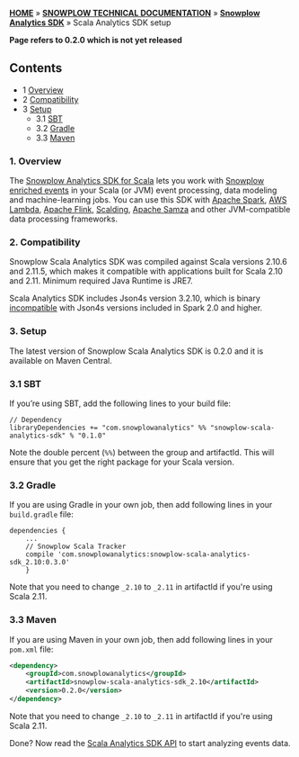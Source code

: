 <a name="top" />

[**HOME**](Home) » [**SNOWPLOW TECHNICAL DOCUMENTATION**](Snowplow-technical-documentation) » [**Snowplow Analytics SDK**](Snowplow-Analytics-SDK) » Scala Analytics SDK setup

**Page refers to 0.2.0 which is not yet released**

## Contents

- 1 [Overview](#overview)  
- 2 [Compatibility](#compatibility)  
- 3 [Setup](#setup)  
  - 3.1 [SBT](#sbt)  
  - 3.2 [Gradle](#gradle)  
  - 3.3 [Maven](#maven)  


<a name="overview" />

### 1. Overview

The [Snowplow Analytics SDK for Scala][repo] lets you work with [Snowplow enriched events](canonical-event-model) in your Scala (or JVM) event processing, data modeling and machine-learning jobs. 
You can use this SDK with [Apache Spark](http://spark.apache.org/), [AWS Lambda](https://aws.amazon.com/lambda/), [Apache Flink](https://flink.apache.org/), 
[Scalding](https://github.com/twitter/scalding), [Apache Samza](http://samza.apache.org/) and other JVM-compatible data processing frameworks.


<a name="compatibility" />

### 2. Compatibility

Snowplow Scala Analytics SDK was compiled against Scala versions 2.10.6 and 2.11.5, which makes it compatible with applications built for Scala 2.10 and 2.11.
Minimum required Java Runtime is JRE7.

Scala Analytics SDK includes Json4s version 3.2.10, which is binary [incompatible][json4s-binary-compat] with Json4s versions included in Spark 2.0 and higher.


<a name="setup" />

### 3. Setup

The latest version of Snowplow Scala Analytics SDK is 0.2.0 and it is available on Maven Central.


<a name="sbt" />

### 3.1 SBT

If you’re using SBT, add the following lines to your build file:

```
// Dependency
libraryDependencies += "com.snowplowanalytics" %% "snowplow-scala-analytics-sdk" % "0.1.0"
```

Note the double percent (`%%`) between the group and artifactId. This will ensure that you get the right package for your Scala version.

<a name="gradle" />

### 3.2 Gradle

If you are using Gradle in your own job, then add following lines in your `build.gradle` file:

```
dependencies {
    ...
    // Snowplow Scala Tracker
    compile 'com.snowplowanalytics:snowplow-scala-analytics-sdk_2.10:0.3.0'
    }
```

Note that you need to change `_2.10` to `_2.11` in artifactId if you're using Scala 2.11.

<a name="maven" />

### 3.3 Maven

If you are using Maven in your own job, then add following lines in your `pom.xml` file:

```xml
<dependency>
    <groupId>com.snowplowanalytics</groupId>
    <artifactId>snowplow-scala-analytics-sdk_2.10</artifactId>
    <version>0.2.0</version>
</dependency>
```

Note that you need to change `_2.10` to `_2.11` in artifactId if you're using Scala 2.11.

Done? Now read the [Scala Analytics SDK API](Scala-Analytics-SDK) to start analyzing events data.


[repo]: https://github.com/snowplow/snowplow-scala-analytics-sdk

[json4s-binary-compat]: https://github.com/json4s/json4s/issues/212
